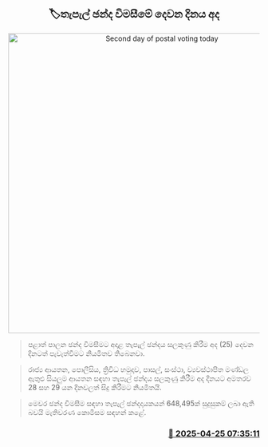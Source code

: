 <p align='center'><b><h2 align='center' title='Second day of postal voting today'>🏷තැපැල් ඡන්ද විමසීමේ දෙවන දිනය අද</h2></b></p>
<p align='center'><img src='https://helakuru.sgp1.cdn.digitaloceanspaces.com/esana/images/lib/Local-election-postal.jpg' width='600' alt='Second day of postal voting today'></p>

> පළාත් පාලන ඡන්ද විමසීමට අදාළ තැපැල් ඡන්දය සලකුණු කිරීම අද (25) දෙවන දිනටත් පැවැත්වීමට නියමිතව තිබෙනවා.

> රාජ්‍ය ආයතන, පොලීසිය, ත්‍රිවිධ හමුදාව, පාසල්, සංස්ථා, ව්‍යවස්ථාපිත මණ්ඩල ඇතුළු සියලුම ආයතන සඳහා තැපැල් ඡන්දය සලකුණු කිරීම අද දිනයට අමතරව 28 සහ 29 යන දිනවලත් සිදු කිරීමට නියමිතයි.

> මෙවර ඡන්ද විමසීම සඳහා තැපැල් ඡන්දදායකයන් 648,495ක් සුදුසුකම් ලබා ඇති බවයි මැතිවරණ කොමිසම සඳහන් කළේ.



<h3 align='right'><a href='https://www.helakuru.lk/esana/p/109529/'>📅 2025-04-25 07:35:11</a></h3>
